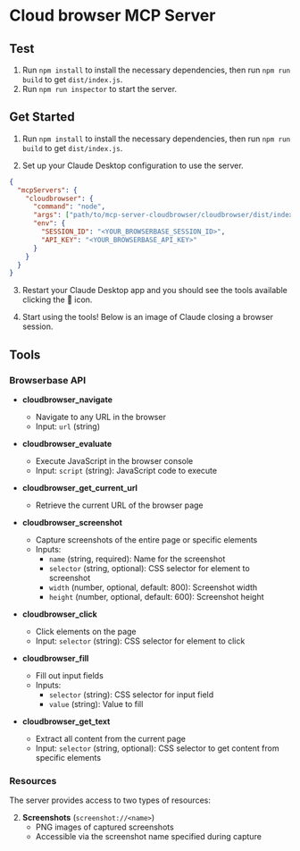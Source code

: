 # Cloud browser MCP Server

## Test

1. Run `npm install` to install the necessary dependencies, then run `npm run build` to get `dist/index.js`.
2. Run `npm run inspector` to start the server.

## Get Started

1. Run `npm install` to install the necessary dependencies, then run `npm run build` to get `dist/index.js`.

2. Set up your Claude Desktop configuration to use the server.  

```json
{
  "mcpServers": {
    "cloudbrowser": {
      "command": "node",
      "args": ["path/to/mcp-server-cloudbrowser/cloudbrowser/dist/index.js"],
      "env": {
        "SESSION_ID": "<YOUR_BROWSERBASE_SESSION_ID>",
        "API_KEY": "<YOUR_BROWSERBASE_API_KEY>"
      }
    }
  }
}
```

3. Restart your Claude Desktop app and you should see the tools available clicking the 🔨 icon.

4. Start using the tools! Below is an image of Claude closing a browser session.

## Tools

### Browserbase API

- **cloudbrowser_navigate**

  - Navigate to any URL in the browser
  - Input: `url` (string)

- **cloudbrowser_evaluate**

  - Execute JavaScript in the browser console
  - Input: `script` (string): JavaScript code to execute

- **cloudbrowser_get_current_url**

  - Retrieve the current URL of the browser page

- **cloudbrowser_screenshot**

  - Capture screenshots of the entire page or specific elements
  - Inputs:
    - `name` (string, required): Name for the screenshot
    - `selector` (string, optional): CSS selector for element to screenshot
    - `width` (number, optional, default: 800): Screenshot width
    - `height` (number, optional, default: 600): Screenshot height

- **cloudbrowser_click**

  - Click elements on the page
  - Input: `selector` (string): CSS selector for element to click

- **cloudbrowser_fill**

  - Fill out input fields
  - Inputs:
    - `selector` (string): CSS selector for input field
    - `value` (string): Value to fill

- **cloudbrowser_get_text**

  - Extract all content from the current page
  - Input: `selector` (string, optional): CSS selector to get content from specific elements

### Resources

The server provides access to two types of resources:

2. **Screenshots** (`screenshot://<name>`)
   - PNG images of captured screenshots
   - Accessible via the screenshot name specified during capture

